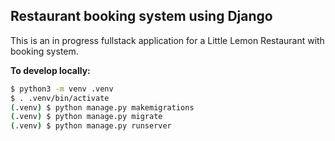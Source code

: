 ## Restaurant booking system using Django

This is an in progress fullstack application for a Little Lemon Restaurant with booking system.

**To develop locally:**

```sh
$ python3 -m venv .venv
$ . .venv/bin/activate
(.venv) $ python manage.py makemigrations
(.venv) $ python manage.py migrate
(.venv) $ python manage.py runserver
```